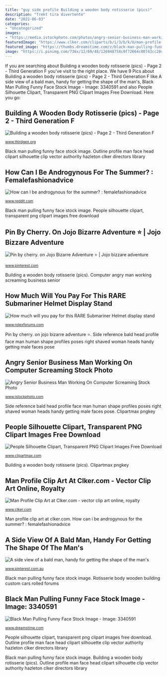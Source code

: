 ```yaml
---
title: "guy side profile Building a wooden body rotisserie (pics)"
description: "Trekt tira divertente"
date: "2022-06-03"
categories:
- "Uncategorized"
images:
- "https://media.istockphoto.com/photos/angry-senior-business-man-working-on-computer-screaming-picture-id505489416?k=6&amp;m=505489416&amp;s=170667a&amp;w=0&amp;h=GA8Foyb83NqMQQYSL10p2N5ScfRJLDI0zqMM8wUlMOI="
featuredImage: "https://www.clker.com/cliparts/b/i/3/b/k/U/man-profile-hi.png"
featured_image: "https://thumbs.dreamstime.com/z/black-man-pulling-funny-face-3340591.jpg"
image: "https://i.pinimg.com/736x/12/69/48/126948758c0f72664c00743cc28c284b--reference-images-photo-reference.jpg"
---
```


If you are searching about Building a wooden body rotisserie (pics) - Page 2 - Third Generation F you've visit to the right place. We have 9 Pics about Building a wooden body rotisserie (pics) - Page 2 - Third Generation F like A side view of a bald man, handy for getting the shape of the man&#039;s, Black Man Pulling Funny Face Stock Image - Image: 3340591 and also People Silhouette Clipart, Transparent PNG Clipart Images Free Download. Here you go:

## Building A Wooden Body Rotisserie (pics) - Page 2 - Third Generation F

![Building a wooden body rotisserie (pics) - Page 2 - Third Generation F](https://www.thirdgen.org/forums/attachments/body/271268d1391201729-building-wooden-body-rotisserie-dsc00408.jpg "Rotisserie body wooden building custom cars rolled forums")

<small>www.thirdgen.org</small>

Black man pulling funny face stock image. Outline profile man face head clipart silhouette clip vector authority hazleton clker directors library

## How Can I Be Androgynous For The Summer? : Femalefashionadvice

![How can I be androgynous for the summer? : femalefashionadvice](https://s-media-cache-ak0.pinimg.com/736x/8b/55/8c/8b558c680511a7d6566407e8d84635f9.jpg "Side reference bald head profile face man human shape profiles poses right shaved woman heads handy getting male faces pose")

<small>www.reddit.com</small>

Black man pulling funny face stock image. People silhouette clipart, transparent png clipart images free download

## Pin By Cherry. On Jojo Bizarre Adventure ⭐ | Jojo Bizzare Adventure

![Pin by cherry. on Jojo Bizarre Adventure ⭐ | Jojo bizzare adventure](https://i.pinimg.com/736x/f4/b1/0d/f4b10d03f792b1a95b8aad2488ad2526.jpg "A side view of a bald man, handy for getting the shape of the man&#039;s")

<small>www.pinterest.com</small>

Building a wooden body rotisserie (pics). Computer angry man working screaming business senior

## How Much Will You Pay For This RARE Submariner Helmet Display Stand

![How much will you pay for this RARE Submariner Helmet display stand](http://i781.photobucket.com/albums/yy97/onlyrolex/eddiehkg.jpg "How can i be androgynous for the summer? : femalefashionadvice")

<small>www.rolexforums.com</small>

Pin by cherry. on jojo bizarre adventure ⭐. Side reference bald head profile face man human shape profiles poses right shaved woman heads handy getting male faces pose

## Angry Senior Business Man Working On Computer Screaming Stock Photo

![Angry Senior Business Man Working On Computer Screaming Stock Photo](https://media.istockphoto.com/photos/angry-senior-business-man-working-on-computer-screaming-picture-id505489416?k=6&amp;m=505489416&amp;s=170667a&amp;w=0&amp;h=GA8Foyb83NqMQQYSL10p2N5ScfRJLDI0zqMM8wUlMOI= "How much will you pay for this rare submariner helmet display stand")

<small>www.istockphoto.com</small>

Side reference bald head profile face man human shape profiles poses right shaved woman heads handy getting male faces pose. Clipartmax pngkey

## People Silhouette Clipart, Transparent PNG Clipart Images Free Download

![People Silhouette Clipart, Transparent PNG Clipart Images Free Download](https://www.clipartmax.com/png/small/42-421274_man-silhouette-people-clipart-man-clipart-no-background.png "People silhouette clipart, transparent png clipart images free download")

<small>www.clipartmax.com</small>

Building a wooden body rotisserie (pics). Clipartmax pngkey

## Man Profile Clip Art At Clker.com - Vector Clip Art Online, Royalty

![Man Profile Clip Art at Clker.com - vector clip art online, royalty](https://www.clker.com/cliparts/b/i/3/b/k/U/man-profile-hi.png "Outline profile man face head clipart silhouette clip vector authority hazleton clker directors library")

<small>www.clker.com</small>

Man profile clip art at clker.com. How can i be androgynous for the summer? : femalefashionadvice

## A Side View Of A Bald Man, Handy For Getting The Shape Of The Man&#039;s

![A side view of a bald man, handy for getting the shape of the man&#039;s](https://i.pinimg.com/736x/12/69/48/126948758c0f72664c00743cc28c284b--reference-images-photo-reference.jpg "A side view of a bald man, handy for getting the shape of the man&#039;s")

<small>www.pinterest.com.au</small>

Black man pulling funny face stock image. Rotisserie body wooden building custom cars rolled forums

## Black Man Pulling Funny Face Stock Image - Image: 3340591

![Black Man Pulling Funny Face Stock Image - Image: 3340591](https://thumbs.dreamstime.com/z/black-man-pulling-funny-face-3340591.jpg "A side view of a bald man, handy for getting the shape of the man&#039;s")

<small>www.dreamstime.com</small>

People silhouette clipart, transparent png clipart images free download. Outline profile man face head clipart silhouette clip vector authority hazleton clker directors library

Black man pulling funny face stock image. Building a wooden body rotisserie (pics). Outline profile man face head clipart silhouette clip vector authority hazleton clker directors library
